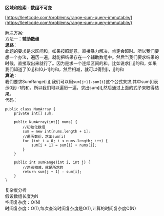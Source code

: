 **区域和检索 - 数组不可变**

[https://leetcode.com/problems/range-sum-query-immutable/](https://leetcode.com/problems/range-sum-query-immutable/)

解决方案:  
方法一：**辅助数组**  
**思路**：  
此题的要求是求区间和，如果按照题意，直接暴力解决，肯定会超时。所以我们要想一个办法，遍历一遍，就能把结果存在一个辅助数组中。然后当我们要求结果的时候，直接取出来就行了。因为是求一个连续区间的和。比如说求[i,j]的和，如果我们知道了[0,j]和[0,i-1]的和，然后相减，就可以得到[i，j]的和  
**算法**：  
我们要求SumRange(i,j),我们可以用`sum[j+1]-sum[i]`这个公式来求,其中sum[i]表示0到i-1的和。所以我们可以遍历一遍，求出sum[i],然后通过上面的式子来取得结果。  
代码：  
```
public class NumArray {
    private int[] sum;

    public NumArray(int[] nums) {
        //初始化数组
        sum = new int[nums.length + 1];
        //遍历数组，求出sum[i]
        for (int i = 0; i < nums.length; i++) {
            sum[i + 1] = sum[i] + nums[i];
        }
    }

    public int sumRange(int i, int j) {
        //两者相减，就是所求的
        return sum[j + 1] - sum[i];
    }
} 

```
复杂度分析  
假设数组长度为N  
空间复杂度：O(N)  
时间复杂度：O(1),每次查询时间复杂度是O(1),计算的时间复杂度O(N)
